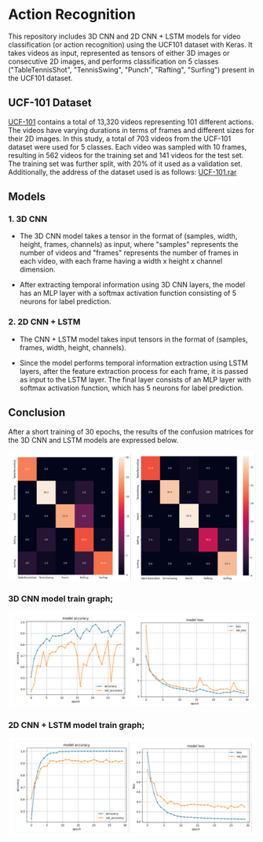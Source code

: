 # Action Recognition

This repository includes 3D CNN and 2D CNN + LSTM models for video classification (or action recognition) using the UCF101 dataset with Keras. It takes videos as input, represented as tensors of either 3D images or consecutive 2D images, and performs classification on 5 classes ("TableTennisShot", "TennisSwing", "Punch", "Rafting", "Surfing") present in the UCF101 dataset.

## UCF-101 Dataset

[UCF-101](https://www.crcv.ucf.edu/data/UCF101.php) contains a total of 13,320 videos representing 101 different actions. The videos have varying durations in terms of frames and different sizes for their 2D images. In this study, a total of 703 videos from the UCF-101 dataset were used for 5 classes. Each video was sampled with 10 frames, resulting in 562 videos for the training set and 141 videos for the test set. The training set was further split, with 20% of it used as a validation set. 
Additionally, the address of the dataset used is as follows: [UCF-101.rar](https://www.crcv.ucf.edu/data/UCF101/UCF101.rar)

## Models
### 1. 3D CNN
- The 3D CNN model takes a tensor in the format of (samples, width, height, frames, channels) as input, where "samples" represents the number of videos and "frames" represents the number of frames in each video, with each frame having a width x height x channel dimension.

- After extracting temporal information using 3D CNN layers, the model has an MLP layer with a softmax activation function consisting of 5 neurons for label prediction.

### 2. 2D CNN + LSTM
- The CNN + LSTM model takes input tensors in the format of (samples, frames, width, height, channels).

- Since the model performs temporal information extraction using LSTM layers, after the feature extraction process for each frame, it is passed as input to the LSTM layer. The final layer consists of an MLP layer with softmax activation function, which has 5 neurons for label prediction.

## Conclusion

After a short training of 30 epochs, the results of the confusion matrices for the 3D CNN and LSTM models are expressed below.

![img_confusions](https://github.com/fbasatemur/action_recognition/blob/main/imgs/model_confusions.png)

### 3D CNN model train graph;
![img_train1](https://github.com/fbasatemur/action_recognition/blob/main/imgs/3d_cnn_accuracy.png)

### 2D CNN + LSTM model train graph;
![img_train2](https://github.com/fbasatemur/action_recognition/blob/main/imgs/cnn_lstm_train.png)